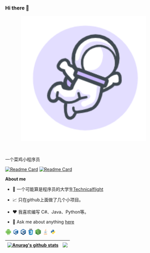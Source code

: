 ### Hi there 👋

<!--
**Technicalflight/Technicalflight** is a ✨ _special_ ✨ repository because its `README.md` (this file) appears on your GitHub profile.

Here are some ideas to get you started:

- 🔭 I’m currently working on ...
- 🌱 I’m currently learning ...
- 👯 I’m looking to collaborate on ...
- 🤔 I’m looking for help with ...
- 💬 Ask me about ...
- 📫 How to reach me: ...
- 😄 Pronouns: ...
- ⚡ Fun fact: ...
-->
<p align="center"><a href="https://github.com/Technicalflight"><img width="80%" src="./Technicalflight.png" /></a></p>

<br />

一个菜鸡小程序员

[![Readme Card](https://readme-stats-sable.vercel.app/api/pin/?username=anuraghazra&repo=github-readme-stats)](https://github.com/Technicalflight/github-readme-stats)
[![Readme Card](https://readme-stats-sable.vercel.app/api/pin/?username=Technicalflight&repo=Technicalflight)](https://github.com/Technicalflight/Technicalflight)

**About me**

- 💼 一个可能算是程序员的大学生[Technicalflight](https://github.com/Technicalflight)

- 📈 只在github上面做了几个小项目。

- ❤️ 我喜欢编写 C#、Java、Python等。

- 💬 Ask me about anything [here](https://github.com/Technicalflight/Technicalflight/issues)

<code><img height="20" src="https://github.com/github/explore/blob/a87affe848d686a8c2acf57cabd282550eb750b2/topics/android/android.png"></code>
<code><img height="20" src="https://raw.githubusercontent.com/github/explore/80688e429a7d4ef2fca1e82350fe8e3517d3494d/topics/c/c.png"></code>
<code><img height="20" src="https://raw.githubusercontent.com/github/explore/80688e429a7d4ef2fca1e82350fe8e3517d3494d/topics/cpp/cpp.png"></code>
<code><img height="20" src="https://github.com/github/explore/blob/a87affe848d686a8c2acf57cabd282550eb750b2/topics/css/css.png"></code>
<code><img height="20" src="https://raw.githubusercontent.com/github/explore/80688e429a7d4ef2fca1e82350fe8e3517d3494d/topics/nodejs/nodejs.png"></code>
<code><img height="20" src="https://raw.githubusercontent.com/github/explore/80688e429a7d4ef2fca1e82350fe8e3517d3494d/topics/java/java.png"></code>
<code><img height="20" src="https://raw.githubusercontent.com/github/explore/80688e429a7d4ef2fca1e82350fe8e3517d3494d/topics/python/python.png"></code>  


| <a href="https://github.com/Technicalflight/github-readme-stats"><img align="center" src="https://readme-stats-sable.vercel.app/api?username=Technicalflight&show_icons=true&include_all_commits=true&theme=buefy&hide_border=true" alt="Anurag's github stats" /></a> | <a href="https://github.com/Technicalflight/github-readme-stats"><img align="center" src="https://readme-stats-sable.vercel.app/api/top-langs/?username=Technicalflight&layout=compact&theme=buefy&hide_border=true" /></a> |
| ------------- | ------------- |
